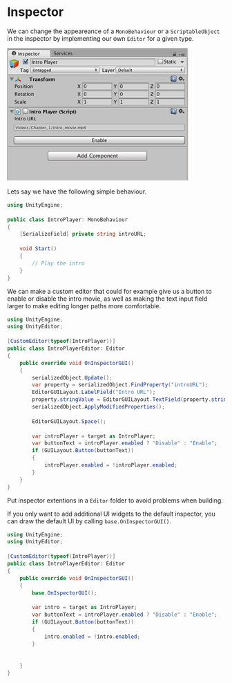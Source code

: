 # Inspector

We can change the appeareance of a `MonoBehaviour` or a `ScriptableObject` in the inspector by implementing our own `Editor` for a given type.

![A custom inspector](Assets/inspector-example.png)

Lets say we have the following simple behaviour.

```csharp
using UnityEngine;

public class IntroPlayer: MonoBehaviour
{
    [SerializeField] private string introURL;

    void Start()
    {
        // Play the intro
    }
}
```
We can make a custom editor that could for example give us a button to enable or disable the intro movie, as well as making the text input field larger to make editing longer paths more comfortable.

```csharp
using UnityEngine;
using UnityEditor;

[CustomEditor(typeof(IntroPlayer))]
public class IntroPlayerEditor: Editor
{
    public override void OnInspectorGUI()
    {
        serializedObject.Update();
        var property = serializedObject.FindProperty("introURL");
        EditorGUILayout.LabelField("Intro URL");
        property.stringValue = EditorGUILayout.TextField(property.stringValue, EditorStyles.helpBox);
        serializedObject.ApplyModifiedProperties();

        EditorGUILayout.Space();

        var introPlayer = target as IntroPlayer;
        var buttonText = introPlayer.enabled ? "Disable" : "Enable";
        if (GUILayout.Button(buttonText))
        {
            introPlayer.enabled = !introPlayer.enabled;
        }
    }
}
```
Put inspector extentions in a `Editor` folder to avoid problems when building.

If you only want to add additional UI widgets to the default inspector, you can draw the default UI by calling `base.OnInspectorGUI()`.

```csharp
using UnityEngine;
using UnityEditor;

[CustomEditor(typeof(IntroPlayer))]
public class IntroPlayerEditor: Editor
{
	public override void OnInspectorGUI()
	{
		base.OnIspectorGUI();
	
		var intro = target as IntroPlayer;
		var buttonText = introPlayer.enabled ? "Disable" : "Enable";
		if (GUILayout.Button(buttonText))
		{
			intro.enabled = !intro.enabled;
		}
				
		
	}
}
```